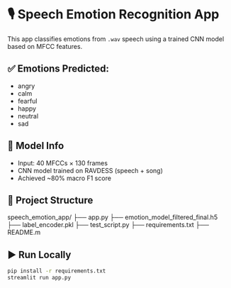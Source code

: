 # 🎙️ Speech Emotion Recognition App

This app classifies emotions from `.wav` speech using a trained CNN model based on MFCC features.

## ✅ Emotions Predicted:
- angry
- calm
- fearful
- happy
- neutral
- sad

## 🧠 Model Info
- Input: 40 MFCCs × 130 frames
- CNN model trained on RAVDESS (speech + song)
- Achieved ~80% macro F1 score

## 📁 Project Structure
speech_emotion_app/
├── app.py
├── emotion_model_filtered_final.h5
├── label_encoder.pkl
├── test_script.py
├── requirements.txt
├── README.m



## ▶️ Run Locally
```bash
pip install -r requirements.txt
streamlit run app.py
```